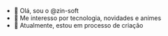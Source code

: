- 👋 Olá, sou o @zin-soft
- 👀 Me interesso por tecnologia, novidades e animes
- 🌱 Atualmente, estou em processo de criação
